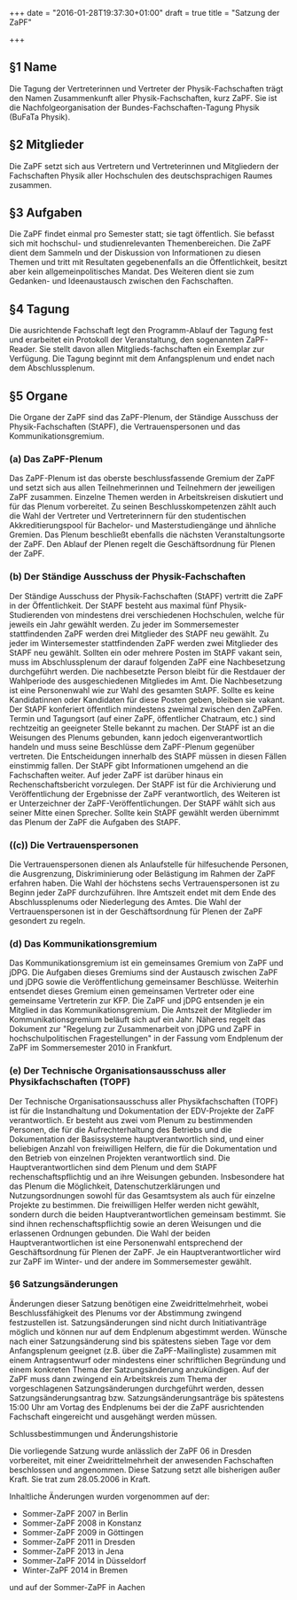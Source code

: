 +++
date = "2016-01-28T19:37:30+01:00"
draft = true
title = "Satzung der ZaPF"

+++


## §1 Name

Die Tagung der Vertreterinnen und Vertreter der Physik-Fachschaften trägt den Namen Zusammenkunft aller Physik-Fachschaften, kurz ZaPF. Sie ist die Nachfolgeorganisation der Bundes-Fachschaften-Tagung Physik (BuFaTa Physik).

## §2 Mitglieder

Die ZaPF setzt sich aus Vertretern und Vertreterinnen und Mitgliedern der Fachschaften Physik aller Hochschulen des deutschsprachigen Raumes zusammen.

## §3 Aufgaben

Die ZaPF findet einmal pro Semester statt; sie tagt öffentlich. Sie befasst sich mit hochschul- und studienrelevanten Themenbereichen. Die ZaPF dient dem Sammeln und der Diskussion von Informationen zu diesen Themen und tritt mit Resultaten gegebenenfalls an die Öffentlichkeit, besitzt aber kein allgemeinpolitisches Mandat. Des Weiteren dient sie zum Gedanken- und Ideenaustausch zwischen den Fachschaften.

## §4 Tagung

Die ausrichtende Fachschaft legt den Programm-Ablauf der Tagung fest und erarbeitet ein Protokoll der Veranstaltung, den sogenannten ZaPF-Reader. Sie stellt davon allen Mitglieds-fachschaften ein Exemplar zur Verfügung. Die Tagung beginnt mit dem Anfangsplenum und endet nach dem Abschlussplenum.

## §5 Organe

Die Organe der ZaPF sind das ZaPF-Plenum, der Ständige Ausschuss der Physik-Fachschaften (StAPF), die Vertrauenspersonen und das Kommunikationsgremium.

### (a) Das ZaPF-Plenum

Das ZaPF-Plenum ist das oberste beschlussfassende Gremium der ZaPF und setzt sich aus allen Teilnehmerinnen und Teilnehmern der jeweiligen ZaPF zusammen. Einzelne Themen werden in Arbeitskreisen diskutiert und für das Plenum vorbereitet. Zu seinen Beschlusskompetenzen zählt auch die Wahl der Vertreter und Vertreterinnern für den studentischen Akkreditierungspool für Bachelor- und Masterstudiengänge und ähnliche Gremien. Das Plenum beschließt ebenfalls die nächsten Veranstaltungsorte der ZaPF. Den Ablauf der Plenen regelt die Geschäftsordnung für Plenen der ZaPF.

### (b) Der Ständige Ausschuss der Physik-Fachschaften

Der Ständige Ausschuss der Physik-Fachschaften (StAPF) vertritt die ZaPF in der Öffentlichkeit. Der StAPF besteht aus maximal fünf Physik-Studierenden von mindestens drei verschiedenen Hochschulen, welche für jeweils ein Jahr gewählt werden. Zu jeder im Sommersemester stattfindenden ZaPF werden drei Mitglieder des StAPF neu gewählt. Zu jeder im Wintersemester stattfindenden ZaPF werden zwei Mitglieder des StAPF neu gewählt. Sollten ein oder mehrere Posten im StAPF vakant sein, muss im Abschlussplenum der darauf folgenden ZaPF eine Nachbesetzung durchgeführt werden. Die nachbesetzte Person bleibt für die Restdauer der Wahlperiode des ausgeschiedenen Mitgliedes im Amt. Die Nachbesetzung ist eine Personenwahl wie zur Wahl des gesamten StAPF. Sollte es keine Kandidatinnen oder Kandidaten für diese Posten geben, bleiben sie vakant. Der StAPF konferiert öffentlich mindestens zweimal zwischen den ZaPFen. Termin und Tagungsort (auf einer ZaPF, öffentlicher Chatraum, etc.) sind rechtzeitig an geeigneter Stelle bekannt zu machen. Der StAPF ist an die Weisungen des Plenums gebunden, kann jedoch eigenverantwortlich handeln und muss seine Beschlüsse dem ZaPF-Plenum gegenüber vertreten. Die Entscheidungen innerhalb des StAPF müssen in diesen Fällen einstimmig fallen. Der StAPF gibt Informationen umgehend an die Fachschaften weiter. Auf jeder ZaPF ist darüber hinaus ein Rechenschaftsbericht vorzulegen. Der StAPF ist für die Archivierung und Veröffentlichung der Ergebnisse der ZaPF verantwortlich, des Weiteren ist er Unterzeichner der ZaPF-Veröffentlichungen. Der StAPF wählt sich aus seiner Mitte einen Sprecher. Sollte kein StAPF gewählt werden übernimmt das Plenum der ZaPF die Aufgaben des StAPF.

### ((c)) Die Vertrauenspersonen

Die Vertrauenspersonen dienen als Anlaufstelle für hilfesuchende Personen, die Ausgrenzung, Diskriminierung oder Belästigung im Rahmen der ZaPF erfahren haben. Die Wahl der höchstens sechs Vertrauenspersonen ist zu Beginn jeder ZaPF durchzuführen. Ihre Amtszeit endet mit dem Ende des Abschlussplenums oder Niederlegung des Amtes. Die Wahl der Vertrauenspersonen ist in der Geschäftsordnung für Plenen der ZaPF gesondert zu regeln.

### (d) Das Kommunikationsgremium

Das Kommunikationsgremium ist ein gemeinsames Gremium von ZaPF und jDPG. Die Aufgaben dieses Gremiums sind der Austausch zwischen ZaPF und jDPG sowie die Veröffentlichung gemeinsamer Beschlüsse. Weiterhin entsendet dieses Gremium einen gemeinsamen Vertreter oder eine gemeinsame Vertreterin zur KFP. Die ZaPF und jDPG entsenden je ein Mitglied in das Kommunikationsgremium. Die Amtszeit der Mitglieder im Kommunikationsgremium beläuft sich auf ein Jahr. Näheres regelt das Dokument zur "Regelung zur Zusammenarbeit von jDPG und ZaPF in hochschulpolitischen Fragestellungen" in der Fassung vom Endplenum der ZaPF im Sommersemester 2010 in Frankfurt.

### (e) Der Technische Organisationsausschuss aller Physikfachschaften (TOPF)

Der Technische Organisationsausschuss aller Physikfachschaften (TOPF) ist für die Instandhaltung und Dokumentation der EDV-Projekte der ZaPF verantwortlich. Er besteht aus zwei vom Plenum zu bestimmenden Personen, die für die Aufrechterhaltung des Betriebs und die Dokumentation der Basissysteme hauptverantwortlich sind, und einer beliebigen Anzahl von freiwilligen Helfern, die für die Dokumentation und den Betrieb von einzelnen Projekten verantwortlich sind. Die Hauptverantwortlichen sind dem Plenum und dem StAPF rechenschaftspflichtig und an ihre Weisungen gebunden. Insbesondere hat das Plenum die Möglichkeit, Datenschutzerklärungen und Nutzungsordnungen sowohl für das Gesamtsystem als auch für einzelne Projekte zu bestimmen. Die freiwilligen Helfer werden nicht gewählt, sondern durch die beiden Hauptverantwortlichen gemeinsam bestimmt. Sie sind ihnen rechenschaftspflichtig sowie an deren Weisungen und die erlassenen Ordnungen gebunden. Die Wahl der beiden Hauptverantwortlichen ist eine Personenwahl entsprechend der Geschäftsordnung für Plenen der ZaPF. Je ein Hauptverantwortlicher wird zur ZaPF im Winter- und der andere im Sommersemester gewählt.

### §6 Satzungsänderungen

Änderungen dieser Satzung benötigen eine Zweidrittelmehrheit, wobei Beschlussfähigkeit des Plenums vor der Abstimmung zwingend festzustellen ist. Satzungsänderungen sind nicht durch Initiativanträge möglich und können nur auf dem Endplenum abgestimmt werden. Wünsche nach einer Satzungsänderung sind bis spätestens sieben Tage vor dem Anfangsplenum geeignet (z.B. über die ZaPF-Mailingliste) zusammen mit einem Antragsentwurf oder mindestens einer schriftlichen Begründung und einem konkreten Thema der Satzungsänderung anzukündigen. Auf der ZaPF muss dann zwingend ein Arbeitskreis zum Thema der vorgeschlagenen Satzungsänderungen durchgeführt werden, dessen Satzungsänderungsantrag bzw. Satzungsänderungsanträge bis spätestens 15:00 Uhr am Vortag des Endplenums bei der die ZaPF ausrichtenden Fachschaft eingereicht und ausgehängt werden müssen.

Schlussbestimmungen und Änderungshistorie

Die vorliegende Satzung wurde anlässlich der ZaPF 06 in Dresden vorbereitet, mit einer Zweidrittelmehrheit der anwesenden Fachschaften beschlossen und angenommen. Diese Satzung setzt alle bisherigen außer Kraft. Sie trat zum 28.05.2006 in Kraft.

Inhaltliche Änderungen wurden vorgenommen auf der:

- Sommer-ZaPF 2007 in Berlin
- Sommer-ZaPF 2008 in Konstanz
- Sommer-ZaPF 2009 in Göttingen
- Sommer-ZaPF 2011 in Dresden
- Sommer-ZaPF 2013 in Jena
- Sommer-ZaPF 2014 in Düsseldorf
- Winter-ZaPF 2014 in Bremen

und auf der Sommer-ZaPF in Aachen

